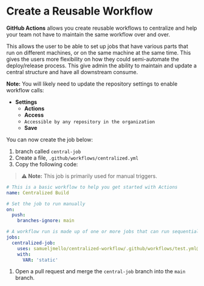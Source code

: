 # Create a Reusable Workflow

**GitHub Actions** allows you create reusable workflows to centralize and help
your team not have to maintain the same workflow over and over.

This allows the user to be able to set up jobs that have various parts that run
on different machines, or on the same machine at the same time. This gives the
users more flexibility on how they could semi-automate the deploy/release
process. This give admin the ability to maintain and update a central structure
and have all downstream consume.

**Note:** You will likely need to update the repository settings to enable
workflow calls:

- **Settings**
  - **Actions**
  - **Access**
  - `Accessible by any repository in the organization`
  - **Save**

You can now create the job below:

1. branch called `central-job`
1. Create a file, `.github/workflows/centralized.yml`
1. Copy the following code:

> **:warning: Note:** This job is primarily used for manual triggers.

```yaml
# This is a basic workflow to help you get started with Actions
name: Centralized Build

# Set the job to run manually
on:
  push:
    branches-ignore: main

# A workflow run is made up of one or more jobs that can run sequentially or in parallel
jobs:
  centralized-job:
    uses: samueljmello/centralized-workflow/.github/workflows/test.yml@main
    with:
      VAR: 'static'
```

1. Open a pull request and merge the `central-job` branch into the `main`
   branch.
